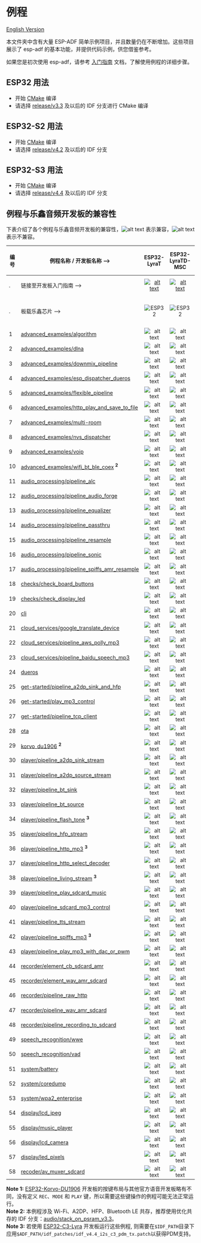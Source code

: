 # 例程

[English Version](./README.md)

本文件夹中含有大量 ESP-ADF 简单示例项目，并且数量仍在不断增加。这些项目展示了 esp-adf 的基本功能，并提供代码示例，供您借鉴参考。

如果您是初次使用 esp-adf，请参考 [入门指南](https://docs.espressif.com/projects/esp-adf/zh_CN/latest/get-started/index.html) 文档，了解使用例程的详细步骤。


## ESP32 用法

- 开始 [CMake](https://docs.espressif.com/projects/esp-idf/zh_CN/latest/esp32/api-guides/build-system.html) 编译
- 请选择 [release/v3.3](https://github.com/espressif/esp-idf/tree/release/v3.3) 及以后的 IDF 分支进行 CMake 编译

## ESP32-S2 用法

- 开始 [CMake](https://docs.espressif.com/projects/esp-idf/zh_CN/latest/esp32s2/api-guides/build-system.html) 编译
- 请选择 [release/v4.2](https://github.com/espressif/esp-idf/tree/release/v4.2) 及以后的 IDF 分支

## ESP32-S3 用法

- 开始 [CMake](https://docs.espressif.com/projects/esp-idf/zh_CN/latest/esp32s3/api-guides/build-system.html) 编译
- 请选择 [release/v4.4](https://github.com/espressif/esp-idf/tree/release/v4.4) 及以后的 IDF 分支

## 例程与乐鑫音频开发板的兼容性

下表介绍了各个例程与乐鑫音频开发板的兼容性，![alt text](../docs/_static/yes-icon.png "兼容") 表示兼容，![alt text](../docs/_static/no-icon.png "兼容")  表示不兼容。

[comment]: <> (Markdown table editing tool)
[comment]: <> (https://www.tablesgenerator.com/markdown_tables)

| 编号 | 例程名称 / 开发板名称 -->                                                                  |                                                                                  ESP32-LyraT                                                                                 |                                                                                    ESP32-LyraTD-MSC                                                                                    |                                                                                    ESP32-LyraT-Mini                                                                                    |                          ESP32-Korvo-DU1906          <sup> **1** </sup>      |                        ESP32-S2-Kaluga-1 Kit                           |                        ESP32-S3-Korvo-2                           |                             ESP32-C3-Lyra                              |
|-----|------------------------------------------------------------------------------------------------|:----------------------------------------------------------------------------------------------------------------------------------------------------------------------------:|:--------------------------------------------------------------------------------------------------------------------------------------------------------------------------------------:|:--------------------------------------------------------------------------------------------------------------------------------------------------------------------------------------:|:---------------------------------------------------------------:|:----------------------------------------------------------------------:|:----------------------------------------------------------------------:|:----------------------------------------------------------------------:|
| .   | 链接至开发板入门指南  -->                                                   | [![alt text](../docs/_static/esp32-lyrat-v4.3-side-small.jpg "ESP32-LyraT")](https://docs.espressif.com/projects/esp-adf/en/latest/get-started/get-started-esp32-lyrat.html) | [![alt text](../docs/_static/esp32-lyratd-msc-v2.2-small.jpg "ESP32-LyraTD-MSC")](https://docs.espressif.com/projects/esp-adf/en/latest/get-started/get-started-esp32-lyratd-msc.html) | [![alt text](../docs/_static/esp32-lyrat-mini-v1.2-small.jpg "ESP32-LyraT-Mini")](https://docs.espressif.com/projects/esp-adf/en/latest/get-started/get-started-esp32-lyrat-mini.html) |  [![alt text](../docs/_static/esp32-korvo-du1906-v1.1-small.jpg "ESP32-Korvo-DU1906")](https://docs.espressif.com/projects/esp-adf/en/latest/get-started/get-started-esp32-korvo-du1906.html) | [![alt text](../docs/_static/esp32-s2-kaluga-1-kit-small.png "ESP32-S2-Kaluga-1 Kit")](https://docs.espressif.com/projects/esp-idf/en/latest/esp32s2/hw-reference/esp32s2/user-guide-esp32-s2-kaluga-1-kit.html) | [![alt text](../docs/_static/esp32-s3-korvo-2-v3.0-small.png "ESP32-S3-Korvo-2")](https://docs.espressif.com/projects/esp-adf/en/latest/get-started/user-guide-esp32-s3-korvo-2.html) |  [![alt text](../docs/_static/esp32-c3-lyra-v2.0-small.png "ESP32-C3-Lyra")](https://docs.espressif.com/projects/esp-adf/en/latest/get-started/user-guide-esp32-c3-lyra.html) |
| .   | 板载乐鑫芯片 -->                                                      |                                                        <img src="../docs/_static/ESP32.svg" height="85" alt="ESP32">                                                         |                                                             <img src="../docs/_static/ESP32.svg" height="85" alt="ESP32">                                                              |                                                             <img src="../docs/_static/ESP32.svg" height="85" alt="ESP32">                                                              | <img src="../docs/_static/ESP32.svg" height="85" alt="ESP32">   | <img src="../docs/_static/ESP32-S2.svg" height="100" alt="ESP32-S2">   |<img src="../docs/_static/ESP32-S3.svg" height="100" alt="ESP32-S3">   |<img src="../docs/_static/ESP32-C3.svg" height="75" alt="ESP32-C3">
|  1  | [advanced_examples/algorithm](advanced_examples/algorithm)                                               |                                                            ![alt text](../docs/_static/yes-icon.png "兼容")                                                            |                                                                 ![alt text](../docs/_static/no-icon.png "不兼容")                        |                                                                 ![alt text](../docs/_static/yes-icon.png "兼容")                                                                 |      ![alt text](../docs/_static/no-icon.png "不兼容")    |         ![alt text](../docs/_static/no-icon.png "不兼容")       | ![alt text](../docs/_static/yes-icon.png "兼容")  | ![alt text](../docs/_static/no-icon.png "不兼容")       |
|  2  | [advanced_examples/dlna](advanced_examples/dlna)                                               |                                                            ![alt text](../docs/_static/yes-icon.png "兼容")                                                            |                                                                 ![alt text](../docs/_static/yes-icon.png "兼容")                                                                 |                                                                 ![alt text](../docs/_static/yes-icon.png "兼容")                                                                 |      ![alt text](../docs/_static/yes-icon.png "兼容")     |         ![alt text](../docs/_static/yes-icon.png "兼容")         | ![alt text](../docs/_static/yes-icon.png "兼容")  | ![alt text](../docs/_static/no-icon.png "不兼容")       |
|  3  | [advanced_examples/downmix_pipeline](advanced_examples/downmix_pipeline)                       |                                                            ![alt text](../docs/_static/yes-icon.png "兼容")                                                            |                                                                 ![alt text](../docs/_static/yes-icon.png "兼容")                                                                 |                                                                 ![alt text](../docs/_static/yes-icon.png "兼容")                                                                 |      ![alt text](../docs/_static/yes-icon.png "兼容")     |         ![alt text](../docs/_static/no-icon.png "不兼容")     | ![alt text](../docs/_static/yes-icon.png "兼容")  | ![alt text](../docs/_static/no-icon.png "不兼容")       |
|  4  | [advanced_examples/esp_dispatcher_dueros](advanced_examples/esp_dispatcher_dueros)             |                                                            ![alt text](../docs/_static/yes-icon.png "兼容")                                                            |                                                                 ![alt text](../docs/_static/yes-icon.png "兼容")                                                                 |                                                                 ![alt text](../docs/_static/yes-icon.png "兼容")                                                                 |      ![alt text](../docs/_static/yes-icon.png "兼容")     |         ![alt text](../docs/_static/no-icon.png "不兼容")         | ![alt text](../docs/_static/yes-icon.png "兼容")  | ![alt text](../docs/_static/no-icon.png "不兼容")       |
|  5  | [advanced_examples/flexible_pipeline](advanced_examples/flexible_pipeline)                     |                                                            ![alt text](../docs/_static/yes-icon.png "兼容")                                                            |                                                                 ![alt text](../docs/_static/yes-icon.png "兼容")                                                                 |                                                                 ![alt text](../docs/_static/yes-icon.png "兼容")                                                                 |      ![alt text](../docs/_static/yes-icon.png "兼容")     |         ![alt text](../docs/_static/no-icon.png "不兼容")        | ![alt text](../docs/_static/yes-icon.png "兼容")  | ![alt text](../docs/_static/no-icon.png "不兼容")       |
|  6  | [advanced_examples/http_play_and_save_to_file](advanced_examples/http_play_and_save_to_file)   |                                                            ![alt text](../docs/_static/yes-icon.png "兼容")                                                            |                                                                 ![alt text](../docs/_static/yes-icon.png "兼容")                                                                 |                                                                 ![alt text](../docs/_static/yes-icon.png "兼容")                                                                 |      ![alt text](../docs/_static/yes-icon.png "兼容")     |         ![alt text](../docs/_static/no-icon.png "不兼容")        | ![alt text](../docs/_static/yes-icon.png "兼容")  | ![alt text](../docs/_static/no-icon.png "不兼容")       |
| 7  | [advanced_examples/multi-room](advanced_examples/multi-room)                                |                                                            ![alt text](../docs/_static/yes-icon.png "兼容")                                                            |                                                                 ![alt text](../docs/_static/yes-icon.png "兼容")                                                                 |                                                                 ![alt text](../docs/_static/yes-icon.png "兼容")                                                                 |      ![alt text](../docs/_static/yes-icon.png "兼容")     |         ![alt text](../docs/_static/yes-icon.png "兼容")         | ![alt text](../docs/_static/yes-icon.png "兼容")  | ![alt text](../docs/_static/no-icon.png "不兼容")       |
| 8  | [advanced_examples/nvs_dispatcher](advanced_examples/nvs_dispatcher)                                |                                                            ![alt text](../docs/_static/yes-icon.png "兼容")                                                            |                                                                 ![alt text](../docs/_static/yes-icon.png "兼容")                                                                 |                                                                 ![alt text](../docs/_static/yes-icon.png "兼容")                                                                 |      ![alt text](../docs/_static/yes-icon.png "兼容")     |         ![alt text](../docs/_static/yes-icon.png "兼容")         | ![alt text](../docs/_static/yes-icon.png "兼容")  | ![alt text](../docs/_static/no-icon.png "不兼容")       |
|  9  | [advanced_examples/voip](advanced_examples/voip)                                               |                                                            ![alt text](../docs/_static/yes-icon.png "兼容")                                                            |                                                                 ![alt text](../docs/_static/yes-icon.png "兼容")                                                                 |                                                                 ![alt text](../docs/_static/yes-icon.png "兼容")                                                                 |      ![alt text](../docs/_static/yes-icon.png "兼容")     |         ![alt text](../docs/_static/no-icon.png "不兼容")         | ![alt text](../docs/_static/yes-icon.png "兼容")  | ![alt text](../docs/_static/no-icon.png "不兼容")       |
| 10  | [advanced_examples/wifi_bt_ble_coex](advanced_examples/wifi_bt_ble_coex)   <sup> **2** </sup>  |                                                            ![alt text](../docs/_static/yes-icon.png "兼容")                                                            |                                                                 ![alt text](../docs/_static/yes-icon.png "兼容")                                                                 |                                                                 ![alt text](../docs/_static/yes-icon.png "兼容")                                                                 |      ![alt text](../docs/_static/yes-icon.png "兼容")     |         ![alt text](../docs/_static/no-icon.png "不兼容")        | ![alt text](../docs/_static/no-icon.png "不兼容") | ![alt text](../docs/_static/no-icon.png "不兼容")       |
|  11  | [audio_processing/pipeline_alc](audio_processing/pipeline_alc)                                 |                                                            ![alt text](../docs/_static/yes-icon.png "兼容")                                                            |                                                                 ![alt text](../docs/_static/yes-icon.png "兼容")                                                                 |                                                                 ![alt text](../docs/_static/yes-icon.png "兼容")                                                                 |      ![alt text](../docs/_static/yes-icon.png "兼容")     |         ![alt text](../docs/_static/no-icon.png "不兼容")        | ![alt text](../docs/_static/yes-icon.png "兼容")  | ![alt text](../docs/_static/no-icon.png "不兼容")       |
|  12  | [audio_processing/pipeline_audio_forge](audio_processing/pipeline_audio_forge)                                 |                                                            ![alt text](../docs/_static/yes-icon.png "兼容")                                                            |                                                                 ![alt text](../docs/_static/yes-icon.png "兼容")                                                                 |                                                                 ![alt text](../docs/_static/yes-icon.png "兼容")                                                                 |      ![alt text](../docs/_static/yes-icon.png "兼容")     |         ![alt text](../docs/_static/no-icon.png "不兼容")        | ![alt text](../docs/_static/yes-icon.png "兼容")  | ![alt text](../docs/_static/no-icon.png "不兼容")       |
|  13  | [audio_processing/pipeline_equalizer](audio_processing/pipeline_equalizer)                     |                                                            ![alt text](../docs/_static/yes-icon.png "兼容")                                                            |                                                                 ![alt text](../docs/_static/yes-icon.png "兼容")                                                                 |                                                                 ![alt text](../docs/_static/yes-icon.png "兼容")                                                                 |      ![alt text](../docs/_static/yes-icon.png "兼容")     |         ![alt text](../docs/_static/no-icon.png "不兼容")        | ![alt text](../docs/_static/yes-icon.png "兼容")  | ![alt text](../docs/_static/no-icon.png "不兼容")       |
|  14 | [audio_processing/pipeline_passthru](audio_processing/pipeline_passthru)                       |      ![alt text](../docs/_static/yes-icon.png "兼容")       |          ![alt text](../docs/_static/no-icon.png "不兼容")              |                                                                ![alt text](../docs/_static/no-icon.png "Not 兼容")            |      ![alt text](../docs/_static/no-icon.png "不兼容")         |         ![alt text](../docs/_static/no-icon.png "不兼容")             | ![alt text](../docs/_static/no-icon.png "不兼容")      | ![alt text](../docs/_static/no-icon.png "不兼容")       |
| 15  | [audio_processing/pipeline_resample](audio_processing/pipeline_resample)                       |                                                            ![alt text](../docs/_static/yes-icon.png "兼容")                                                            |                                                                 ![alt text](../docs/_static/yes-icon.png "兼容")                                                                 |                                                                 ![alt text](../docs/_static/yes-icon.png "兼容")                                                                 |      ![alt text](../docs/_static/yes-icon.png "兼容")     |         ![alt text](../docs/_static/no-icon.png "不兼容")          | ![alt text](../docs/_static/yes-icon.png "兼容")  | ![alt text](../docs/_static/no-icon.png "不兼容")       |
| 16  | [audio_processing/pipeline_sonic](audio_processing/pipeline_sonic)                             |                                                            ![alt text](../docs/_static/yes-icon.png "兼容")                                                            |                                                                 ![alt text](../docs/_static/yes-icon.png "兼容")                                                                 |                                                                 ![alt text](../docs/_static/yes-icon.png "兼容")                                                                 |      ![alt text](../docs/_static/yes-icon.png "兼容")     |         ![alt text](../docs/_static/no-icon.png "不兼容")          | ![alt text](../docs/_static/yes-icon.png "兼容")  | ![alt text](../docs/_static/no-icon.png "不兼容")       |
| 17  | [audio_processing/pipeline_spiffs_amr_resample](audio_processing/pipeline_spiffs_amr_resample) |                                                            ![alt text](../docs/_static/yes-icon.png "兼容")                                                            |                                                                 ![alt text](../docs/_static/yes-icon.png "兼容")                                                                 |                                                                 ![alt text](../docs/_static/yes-icon.png "兼容")                                                                 |      ![alt text](../docs/_static/yes-icon.png "兼容")     |         ![alt text](../docs/_static/yes-icon.png "兼容")         | ![alt text](../docs/_static/yes-icon.png "兼容")  | ![alt text](../docs/_static/no-icon.png "不兼容")       |
| 18  | [checks/check_board_buttons](checks/check_board_buttons)                                     |                                                           ![alt text](../docs/_static/yes-icon.png "兼容")                                                          |                                                                 ![alt text](../docs/_static/yes-icon.png "兼容")                                                                 |                                                                ![alt text](../docs/_static/yes-icon.png "兼容")                                                               |    ![alt text](../docs/_static/yes-icon.png "兼容")    |        ![alt text](../docs/_static/yes-icon.png "兼容")       | ![alt text](../docs/_static/yes-icon.png "兼容")  | ![alt text](../docs/_static/yes-icon.png "兼容")       |
| 19  | [checks/check_display_led](checks/check_display_led)                                                 |                                                           ![alt text](../docs/_static/yes-icon.png "兼容")                                                          |                                                                 ![alt text](../docs/_static/yes-icon.png "兼容")                                                                 |                                                                ![alt text](../docs/_static/yes-icon.png "兼容")                                                               |    ![alt text](../docs/_static/yes-icon.png "兼容")    |        ![alt text](../docs/_static/yes-icon.png "兼容")       | ![alt text](../docs/_static/yes-icon.png "兼容")  | ![alt text](../docs/_static/yes-icon.png "兼容")       |
| 20  | [cli](cli)                                                                                     |                                                            ![alt text](../docs/_static/yes-icon.png "兼容")                                                            |                                                                 ![alt text](../docs/_static/yes-icon.png "兼容")                                                                 |                                                                 ![alt text](../docs/_static/yes-icon.png "兼容")                                                                 |      ![alt text](../docs/_static/yes-icon.png "兼容")     |         ![alt text](../docs/_static/yes-icon.png "兼容")         | ![alt text](../docs/_static/yes-icon.png "兼容")  | ![alt text](../docs/_static/no-icon.png "不兼容")       |
| 21  | [cloud_services/google_translate_device](cloud_services/google_translate_device)               |                                                            ![alt text](../docs/_static/yes-icon.png "兼容")                                                            |                                                                ![alt text](../docs/_static/yes-icon.png "兼容")                                                               |                                                                 ![alt text](../docs/_static/yes-icon.png "兼容")                                                                 |      ![alt text](../docs/_static/yes-icon.png "兼容")     |         ![alt text](../docs/_static/yes-icon.png "兼容")         | ![alt text](../docs/_static/yes-icon.png "兼容")  | ![alt text](../docs/_static/no-icon.png "不兼容")       |
| 22  | [cloud_services/pipeline_aws_polly_mp3](cloud_services/pipeline_aws_polly_mp3)                 |                                                            ![alt text](../docs/_static/yes-icon.png "兼容")                                                            |                                                                 ![alt text](../docs/_static/yes-icon.png "兼容")                                                                 |                                                                 ![alt text](../docs/_static/yes-icon.png "兼容")                                                                 |      ![alt text](../docs/_static/yes-icon.png "兼容")     |         ![alt text](../docs/_static/yes-icon.png "兼容")         | ![alt text](../docs/_static/yes-icon.png "兼容")  | ![alt text](../docs/_static/no-icon.png "不兼容")       |
| 23  | [cloud_services/pipeline_baidu_speech_mp3](cloud_services/pipeline_baidu_speech_mp3)           |                                                            ![alt text](../docs/_static/yes-icon.png "兼容")                                                            |                                                                 ![alt text](../docs/_static/yes-icon.png "兼容")                                                                 |                                                                 ![alt text](../docs/_static/yes-icon.png "兼容")                                                                 |      ![alt text](../docs/_static/yes-icon.png "兼容")     |         ![alt text](../docs/_static/yes-icon.png "兼容")         | ![alt text](../docs/_static/yes-icon.png "兼容")  | ![alt text](../docs/_static/no-icon.png "不兼容")       |
| 24  | [dueros](dueros)                                                                               |                                                            ![alt text](../docs/_static/yes-icon.png "兼容")                                                            |                                                                 ![alt text](../docs/_static/yes-icon.png "兼容")                                                                 |                                                                 ![alt text](../docs/_static/yes-icon.png "兼容")                                                                 |      ![alt text](../docs/_static/yes-icon.png "兼容")     |         ![alt text](../docs/_static/no-icon.png "不兼容")         | ![alt text](../docs/_static/yes-icon.png "兼容")  | ![alt text](../docs/_static/no-icon.png "不兼容")       |
| 25  | [get-started/pipeline_a2dp_sink_and_hfp](get-started/pipeline_a2dp_sink_and_hfp)               |                                                            ![alt text](../docs/_static/yes-icon.png "兼容")                                                            |                                                                 ![alt text](../docs/_static/yes-icon.png "兼容")                                                                 |                                                                 ![alt text](../docs/_static/yes-icon.png "兼容")                                                                 |      ![alt text](../docs/_static/yes-icon.png "兼容")     |         ![alt text](../docs/_static/no-icon.png "不兼容")        | ![alt text](../docs/_static/no-icon.png "不兼容") | ![alt text](../docs/_static/no-icon.png "不兼容")       |
| 26  | [get-started/play_mp3_control](get-started/play_mp3_control)                                   |                                                            ![alt text](../docs/_static/yes-icon.png "兼容")                                                            |                                                                 ![alt text](../docs/_static/yes-icon.png "兼容")                                                                 |                                                                 ![alt text](../docs/_static/yes-icon.png "兼容")                                                                 |      ![alt text](../docs/_static/yes-icon.png "兼容")     |         ![alt text](../docs/_static/yes-icon.png "兼容")         | ![alt text](../docs/_static/yes-icon.png "兼容")  | ![alt text](../docs/_static/no-icon.png "不兼容")       |
| 27  | [get-started/pipeline_tcp_client](get-started/pipeline_tcp_client)                                       |                                                            ![alt text](../docs/_static/yes-icon.png "兼容")                                                            |                                                                 ![alt text](../docs/_static/yes-icon.png "兼容")                                                                 |                                                                 ![alt text](../docs/_static/yes-icon.png "兼容")                                                                 |      ![alt text](../docs/_static/yes-icon.png "兼容")     |         ![alt text](../docs/_static/yes-icon.png "兼容")         | ![alt text](../docs/_static/yes-icon.png "兼容")  | ![alt text](../docs/_static/no-icon.png "不兼容")       |
| 28  | [ota](ota)                           |                                                            ![alt text](../docs/_static/yes-icon.png "兼容")                                                            |                                                                 ![alt text](../docs/_static/yes-icon.png "兼容")                                                                 |                                                                 ![alt text](../docs/_static/yes-icon.png "兼容")                                                                 |      ![alt text](../docs/_static/yes-icon.png "兼容")     |   ![alt text](../docs/_static/yes-icon.png "兼容")  | ![alt text](../docs/_static/yes-icon.png "兼容")  | ![alt text](../docs/_static/no-icon.png "不兼容")       |
| 29  | [korvo_du1906](korvo_du1906)     <sup> **2** </sup>      |             ![alt text](../docs/_static/no-icon.png "不兼容")                                                             |            ![alt text](../docs/_static/no-icon.png "不兼容")                                                          |                     ![alt text](../docs/_static/no-icon.png "不兼容")                  |      ![alt text](../docs/_static/yes-icon.png "兼容")     |         ![alt text](../docs/_static/no-icon.png "不兼容")         | ![alt text](../docs/_static/no-icon.png "不兼容")  | ![alt text](../docs/_static/no-icon.png "不兼容")       |
| 30  | [player/pipeline_a2dp_sink_stream](player/pipeline_a2dp_sink_stream)                                         |                                                            ![alt text](../docs/_static/yes-icon.png "兼容")                                                            |                                                                 ![alt text](../docs/_static/yes-icon.png "兼容")                                                                 |                                                                 ![alt text](../docs/_static/yes-icon.png "兼容")                                                                 |      ![alt text](../docs/_static/yes-icon.png "兼容")     |         ![alt text](../docs/_static/no-icon.png "不兼容")        | ![alt text](../docs/_static/no-icon.png "不兼容") | ![alt text](../docs/_static/no-icon.png "不兼容")       |
| 31  | [player/pipeline_a2dp_source_stream](player/pipeline_a2dp_source_stream)                                         |                                                            ![alt text](../docs/_static/yes-icon.png "兼容")                                                            |                                                                 ![alt text](../docs/_static/yes-icon.png "兼容")                                                                 |                                                                 ![alt text](../docs/_static/yes-icon.png "兼容")                                                                 |      ![alt text](../docs/_static/yes-icon.png "兼容")     |         ![alt text](../docs/_static/no-icon.png "不兼容")          | ![alt text](../docs/_static/no-icon.png "不兼容")   | ![alt text](../docs/_static/no-icon.png "不兼容")       |
| 32  | [player/pipeline_bt_sink](player/pipeline_bt_sink)                                             |                                                            ![alt text](../docs/_static/yes-icon.png "兼容")                                                            |                                                                 ![alt text](../docs/_static/yes-icon.png "兼容")                                                                 |                                                                 ![alt text](../docs/_static/yes-icon.png "兼容")                                                                 |      ![alt text](../docs/_static/yes-icon.png "兼容")     |         ![alt text](../docs/_static/no-icon.png "不兼容")        | ![alt text](../docs/_static/no-icon.png "不兼容") | ![alt text](../docs/_static/no-icon.png "不兼容")       |
| 33  | [player/pipeline_bt_source](player/pipeline_bt_source)                                         |                                                            ![alt text](../docs/_static/yes-icon.png "兼容")                                                            |                                                                 ![alt text](../docs/_static/yes-icon.png "兼容")                                                                 |                                                                 ![alt text](../docs/_static/yes-icon.png "兼容")                                                                 |      ![alt text](../docs/_static/yes-icon.png "兼容")     |         ![alt text](../docs/_static/no-icon.png "不兼容")        | ![alt text](../docs/_static/no-icon.png "不兼容") | ![alt text](../docs/_static/no-icon.png "不兼容")       |
| 34  | [player/pipeline_flash_tone](player/pipeline_flash_tone)     <sup> **3** </sup>      |                                                            ![alt text](../docs/_static/yes-icon.png "兼容")                                                            |                                                                 ![alt text](../docs/_static/yes-icon.png "兼容")                                                                 |                                                                 ![alt text](../docs/_static/yes-icon.png "兼容")                                                                 |      ![alt text](../docs/_static/yes-icon.png "兼容")     |         ![alt text](../docs/_static/yes-icon.png "兼容")         | ![alt text](../docs/_static/yes-icon.png "兼容")  | ![alt text](../docs/_static/yes-icon.png "兼容")  |
| 35  | [player/pipeline_hfp_stream](player/pipeline_hfp_stream)                                         |                                                            ![alt text](../docs/_static/yes-icon.png "兼容")                                                            |                                                                 ![alt text](../docs/_static/yes-icon.png "兼容")                                                                 |                                                                 ![alt text](../docs/_static/yes-icon.png "兼容")                                                                 |      ![alt text](../docs/_static/yes-icon.png "兼容")     |         ![alt text](../docs/_static/no-icon.png "不兼容")        | ![alt text](../docs/_static/no-icon.png "不兼容") | ![alt text](../docs/_static/no-icon.png "不兼容")       |
| 36  | [player/pipeline_http_mp3](player/pipeline_http_mp3)     <sup> **3** </sup>      |                                                            ![alt text](../docs/_static/yes-icon.png "兼容")                                                            |                                                                 ![alt text](../docs/_static/yes-icon.png "兼容")                                                                 |                                                                 ![alt text](../docs/_static/yes-icon.png "兼容")                                                                 |      ![alt text](../docs/_static/yes-icon.png "兼容")     |         ![alt text](../docs/_static/yes-icon.png "兼容")         | ![alt text](../docs/_static/yes-icon.png "兼容")  | ![alt text](../docs/_static/yes-icon.png "兼容")  |
| 37  | [player/pipeline_http_select_decoder](player/pipeline_http_select_decoder)                     |                                                            ![alt text](../docs/_static/yes-icon.png "兼容")                                                            |                                                                 ![alt text](../docs/_static/yes-icon.png "兼容")                                                                 |                                                                 ![alt text](../docs/_static/yes-icon.png "兼容")                                                                 |      ![alt text](../docs/_static/yes-icon.png "兼容")     |         ![alt text](../docs/_static/yes-icon.png "兼容")         | ![alt text](../docs/_static/yes-icon.png "兼容")  | ![alt text](../docs/_static/no-icon.png "不兼容")       |
| 38  | [player/pipeline_living_stream](player/pipeline_living_stream)     <sup> **3** </sup>      |                                                            ![alt text](../docs/_static/yes-icon.png "兼容")                                                            |                                                                 ![alt text](../docs/_static/yes-icon.png "兼容")                                                                 |                                                                 ![alt text](../docs/_static/yes-icon.png "兼容")                                                                 |      ![alt text](../docs/_static/yes-icon.png "兼容")     |         ![alt text](../docs/_static/yes-icon.png "兼容")         | ![alt text](../docs/_static/yes-icon.png "兼容")  | ![alt text](../docs/_static/yes-icon.png "兼容")       |
| 39  | [player/pipeline_play_sdcard_music](player/pipeline_play_sdcard_music)                                       |                                                            ![alt text](../docs/_static/yes-icon.png "兼容")                                                            |                                                                 ![alt text](../docs/_static/yes-icon.png "兼容")                                                                 |                                                                 ![alt text](../docs/_static/yes-icon.png "兼容")                                                                 |      ![alt text](../docs/_static/yes-icon.png "兼容")     |         ![alt text](../docs/_static/no-icon.png "不兼容")        | ![alt text](../docs/_static/yes-icon.png "兼容")  | ![alt text](../docs/_static/no-icon.png "不兼容")       |
| 40  | [player/pipeline_sdcard_mp3_control](player/pipeline_sdcard_mp3_control)                       |                                                            ![alt text](../docs/_static/yes-icon.png "兼容")                                                            |                                                                 ![alt text](../docs/_static/yes-icon.png "兼容")                                                                 |                                                                 ![alt text](../docs/_static/yes-icon.png "兼容")                                                                 |      ![alt text](../docs/_static/yes-icon.png "兼容")     |         ![alt text](../docs/_static/no-icon.png "不兼容")        | ![alt text](../docs/_static/yes-icon.png "兼容")  | ![alt text](../docs/_static/no-icon.png "不兼容")       |
| 41  | [player/pipeline_tts_stream](player/pipeline_tts_stream)                                       |                                                            ![alt text](../docs/_static/yes-icon.png "兼容")                                                            |                                                                 ![alt text](../docs/_static/yes-icon.png "兼容")                                                                 |                                                                 ![alt text](../docs/_static/yes-icon.png "兼容")                                                                 |      ![alt text](../docs/_static/yes-icon.png "兼容")     |         ![alt text](../docs/_static/no-icon.png "不兼容")        | ![alt text](../docs/_static/yes-icon.png "兼容")  | ![alt text](../docs/_static/no-icon.png "不兼容")       |
| 42  | [player/pipeline_spiffs_mp3](player/pipeline_spiffs_mp3)     <sup> **3** </sup>      |                                                            ![alt text](../docs/_static/yes-icon.png "兼容")                                                            |                                                                 ![alt text](../docs/_static/yes-icon.png "兼容")                                                                 |                                                                 ![alt text](../docs/_static/yes-icon.png "兼容")                                                                 |      ![alt text](../docs/_static/yes-icon.png "兼容")     |         ![alt text](../docs/_static/yes-icon.png "兼容")         | ![alt text](../docs/_static/yes-icon.png "兼容")  | ![alt text](../docs/_static/yes-icon.png "兼容")       |
| 43  | [player/pipeline_play_mp3_with_dac_or_pwm](player/pipeline_play_mp3_with_dac_or_pwm)                                       |                                                            ![alt text](../docs/_static/no-icon.png "不兼容")                   |                                                                 ![alt text](../docs/_static/no-icon.png "不兼容")             |                  ![alt text](../docs/_static/no-icon.png "不兼容")              |      ![alt text](../docs/_static/no-icon.png "不兼容")       |         ![alt text](../docs/_static/no-icon.png "不兼容")           | ![alt text](../docs/_static/no-icon.png "不兼容")    | ![alt text](../docs/_static/no-icon.png "不兼容")       |
| 44  | [recorder/element_cb_sdcard_amr](recorder/element_cb_sdcard_amr)                               |                                                            ![alt text](../docs/_static/yes-icon.png "兼容")                                                            |                                                                 ![alt text](../docs/_static/yes-icon.png "兼容")                                                                 |                                                                 ![alt text](../docs/_static/yes-icon.png "兼容")                                                                 |      ![alt text](../docs/_static/yes-icon.png "兼容")     |         ![alt text](../docs/_static/no-icon.png "不兼容")         | ![alt text](../docs/_static/yes-icon.png "兼容")  | ![alt text](../docs/_static/no-icon.png "不兼容")       |
| 45  | [recorder/element_wav_amr_sdcard](recorder/element_wav_amr_sdcard)                               |                                                            ![alt text](../docs/_static/yes-icon.png "兼容")                                                            |                                                                 ![alt text](../docs/_static/yes-icon.png "兼容")                                                                 |                                                                 ![alt text](../docs/_static/yes-icon.png "兼容")                                                                 |      ![alt text](../docs/_static/yes-icon.png "兼容")     |         ![alt text](../docs/_static/no-icon.png "不兼容")         | ![alt text](../docs/_static/yes-icon.png "兼容")  | ![alt text](../docs/_static/no-icon.png "不兼容")       |
| 46  | [recorder/pipeline_raw_http](recorder/pipeline_raw_http)                                       |                                                            ![alt text](../docs/_static/yes-icon.png "兼容")                                                            |                                                                 ![alt text](../docs/_static/yes-icon.png "兼容")                                                                 |                                                                 ![alt text](../docs/_static/yes-icon.png "兼容")                                                                 |      ![alt text](../docs/_static/yes-icon.png "兼容")     |         ![alt text](../docs/_static/yes-icon.png "兼容")         | ![alt text](../docs/_static/yes-icon.png "兼容")  | ![alt text](../docs/_static/no-icon.png "不兼容")       |
| 47  | [recorder/pipeline_wav_amr_sdcard](recorder/pipeline_wav_amr_sdcard)                                   |                                                            ![alt text](../docs/_static/yes-icon.png "兼容")                                                            |                                                                 ![alt text](../docs/_static/yes-icon.png "兼容")                                                                 |                                                                 ![alt text](../docs/_static/yes-icon.png "兼容")                                                                 |      ![alt text](../docs/_static/yes-icon.png "兼容")     |         ![alt text](../docs/_static/no-icon.png "不兼容")         | ![alt text](../docs/_static/yes-icon.png "兼容")  | ![alt text](../docs/_static/no-icon.png "不兼容")       |
| 48  | [recorder/pipeline_recording_to_sdcard](recorder/pipeline_recording_to_sdcard)                                   |                                                            ![alt text](../docs/_static/yes-icon.png "兼容")                                                            |                                                                 ![alt text](../docs/_static/yes-icon.png "兼容")                                                                 |                                                                 ![alt text](../docs/_static/yes-icon.png "兼容")                                                                 |      ![alt text](../docs/_static/no-icon.png "不兼容")       |         ![alt text](../docs/_static/no-icon.png "不兼容")         | ![alt text](../docs/_static/yes-icon.png "兼容")  | ![alt text](../docs/_static/no-icon.png "不兼容")       |
| 49  | [speech_recognition/wwe](speech_recognition/wwe)                                               |                                                            ![alt text](../docs/_static/yes-icon.png "兼容")                                                            |                                                                 ![alt text](../docs/_static/yes-icon.png "兼容")                                                                 |                                                                 ![alt text](../docs/_static/yes-icon.png "兼容")                                                                 | ![alt text](../docs/_static/no-icon.png "不兼容")       |         ![alt text](../docs/_static/no-icon.png "不兼容")          | ![alt text](../docs/_static/yes-icon.png "兼容") | ![alt text](../docs/_static/no-icon.png "不兼容")       |
| 50  | [speech_recognition/vad](speech_recognition/vad)                                               |                                                            ![alt text](../docs/_static/yes-icon.png "兼容")                                                            |                                                                 ![alt text](../docs/_static/yes-icon.png "兼容")                                                                 |                                                                 ![alt text](../docs/_static/yes-icon.png "兼容")                                                                 |      ![alt text](../docs/_static/yes-icon.png "兼容")     |         ![alt text](../docs/_static/no-icon.png "不兼容")          | ![alt text](../docs/_static/yes-icon.png "兼容")  | ![alt text](../docs/_static/no-icon.png "不兼容")       |
| 51  | [system/battery](system/battery)                           |                                                            ![alt text](../docs/_static/no-icon.png "不兼容")                 |     ![alt text](../docs/_static/no-icon.png "不兼容")             |                                                                 ![alt text](../docs/_static/no-icon.png "不兼容")              |      ![alt text](../docs/_static/yes-icon.png "兼容")     |         ![alt text](../docs/_static/no-icon.png "不兼容")           | ![alt text](../docs/_static/no-icon.png "不兼容")    | ![alt text](../docs/_static/no-icon.png "不兼容")       |
| 52  | [system/coredump](system/coredump)                           |                                                            ![alt text](../docs/_static/yes-icon.png "兼容")                                                            |                                                                 ![alt text](../docs/_static/yes-icon.png "兼容")                                                                 |                                                                 ![alt text](../docs/_static/yes-icon.png "兼容")                                                                 |      ![alt text](../docs/_static/yes-icon.png "兼容")     |         ![alt text](../docs/_static/yes-icon.png "兼容")         | ![alt text](../docs/_static/yes-icon.png "兼容")  | ![alt text](../docs/_static/no-icon.png "不兼容")       |
| 53  | [system/wpa2_enterprise](system/wpa2_enterprise)                           |                                                            ![alt text](../docs/_static/yes-icon.png "兼容")                                                            |                                                                 ![alt text](../docs/_static/yes-icon.png "兼容")                                                                 |                                                                 ![alt text](../docs/_static/yes-icon.png "兼容")                                                                 |      ![alt text](../docs/_static/yes-icon.png "兼容")     |         ![alt text](../docs/_static/yes-icon.png "兼容")         | ![alt text](../docs/_static/yes-icon.png "兼容")  | ![alt text](../docs/_static/no-icon.png "不兼容")       |
| 54  | [display/lcd_jpeg](display/lcd_jpeg)                           |            ![alt text](../docs/_static/no-icon.png "不兼容")                   |          ![alt text](../docs/_static/no-icon.png "不兼容")             |               ![alt text](../docs/_static/no-icon.png "不兼容")            |      ![alt text](../docs/_static/no-icon.png "不兼容")     |         ![alt text](../docs/_static/no-icon.png "不兼容")  |         ![alt text](../docs/_static/yes-icon.png "兼容")         | ![alt text](../docs/_static/no-icon.png "不兼容")       |
| 55  | [display/music_player](display/music_player)        |          ![alt text](../docs/_static/no-icon.png "不兼容")         |             ![alt text](../docs/_static/no-icon.png "不兼容")            |        ![alt text](../docs/_static/no-icon.png "不兼容")            |      ![alt text](../docs/_static/no-icon.png "不兼容")      |         ![alt text](../docs/_static/no-icon.png "不兼容")   |         ![alt text](../docs/_static/yes-icon.png "兼容")         | ![alt text](../docs/_static/no-icon.png "不兼容")       |
| 56  | [display/lcd_camera](display/lcd_camera)        |          ![alt text](../docs/_static/no-icon.png "不兼容")         |             ![alt text](../docs/_static/no-icon.png "不兼容")            |        ![alt text](../docs/_static/no-icon.png "不兼容")            |      ![alt text](../docs/_static/no-icon.png "不兼容")      |         ![alt text](../docs/_static/no-icon.png "不兼容")   |         ![alt text](../docs/_static/yes-icon.png "兼容")         | ![alt text](../docs/_static/no-icon.png "不兼容")       |
| 57  | [display/led_pixels](display/led_pixels)        |          ![alt text](../docs/_static/no-icon.png "不兼容")         |             ![alt text](../docs/_static/no-icon.png "不兼容")            |        ![alt text](../docs/_static/no-icon.png "不兼容")            |      ![alt text](../docs/_static/no-icon.png "不兼容")      |         ![alt text](../docs/_static/no-icon.png "不兼容")   |         ![alt text](../docs/_static/no-icon.png "不兼容")         | ![alt text](../docs/_static/yes-icon.png "兼容")       |
| 58  | [recoder/av_muxer_sdcard](recorder/av_muxer_sdcard)        |          ![alt text](../docs/_static/no-icon.png "不兼容")         |             ![alt text](../docs/_static/no-icon.png "不兼容")            |        ![alt text](../docs/_static/no-icon.png "不兼容")            |      ![alt text](../docs/_static/no-icon.png "不兼容")      |         ![alt text](../docs/_static/no-icon.png "不兼容")   |         ![alt text](../docs/_static/yes-icon.png "兼容")         | ![alt text](../docs/_static/no-icon.png "不兼容")       |


**Note 1:** [ESP32-Korvo-DU1906](https://docs.espressif.com/projects/esp-adf/en/latest/design-guide/dev-boards/get-started-esp32-korvo-du1906.html) 开发板的按键布局与其他官方语音开发板略有不同，没有定义 `REC`、`MODE` 和 `PLAY` 键，所以需要这些键操作的例程可能无法正常运行。<br />
**Note 2:** 本例程涉及 Wi-Fi、A2DP、HFP、Bluetooth LE 共存，推荐使用优化共存的 IDF 分支：[audio/stack_on_psram_v3.3](https://github.com/espressif/esp-idf/tree/audio/stack_on_psram_v3.3)。<br />
**Note 3:** 若使用 [ESP32-C3-Lyra](https://docs.espressif.com/projects/esp-adf/en/latest/get-started/user-guide-esp32-c3-lyra.html) 开发板运行这些例程, 则需要在`$IDF_PATH`目录下应用`$ADF_PATH/idf_patches/idf_v4.4_i2s_c3_pdm_tx.patch`以获得PDM支持。